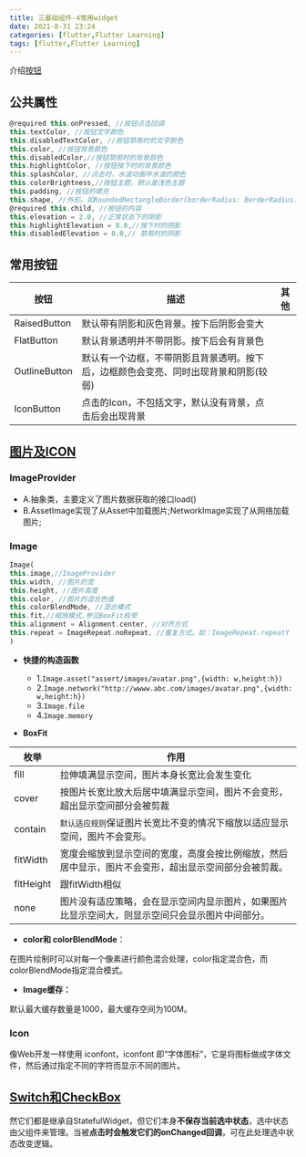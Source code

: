 ```yaml
---
title: 三基础组件-4常用widget
date: 2021-8-31 23:24
categories: [flutter,Flutter Learning] 
tags: [flutter,Flutter Learning] 
---
```


介绍[按钮](https://book.flutterchina.club/chapter3/buttons.html)

## 公共属性
```dart
@required this.onPressed, //按钮点击回调
this.textColor, //按钮文字颜色
this.disabledTextColor, //按钮禁用时的文字颜色
this.color, //按钮背景颜色
this.disabledColor,//按钮禁用时的背景颜色
this.highlightColor, //按钮按下时的背景颜色
this.splashColor, //点击时，水波动画中水波的颜色
this.colorBrightness,//按钮主题，默认是浅色主题 
this.padding, //按钮的填充
this.shape, //外形。如RoundedRectangleBorder(borderRadius: BorderRadius.circular(20.0))
@required this.child, //按钮的内容
this.elevation = 2.0, //正常状态下的阴影
this.highlightElevation = 8.0,//按下时的阴影
this.disabledElevation = 0.0,// 禁用时的阴影
```

## 常用按钮

按钮|描述|其他
---|---|---
RaisedButton|默认带有阴影和灰色背景。按下后阴影会变大|
FlatButton|默认背景透明并不带阴影。按下后会有背景色|
OutlineButton|默认有一个边框，不带阴影且背景透明。按下后，边框颜色会变亮、同时出现背景和阴影(较弱)|
IconButton|点击的Icon，不包括文字，默认没有背景，点击后会出现背景|

## [图片及ICON](https://book.flutterchina.club/chapter3/img_and_icon.html)
### ImageProvider
- A.抽象类，主要定义了图片数据获取的接口load()
- B.AssetImage实现了从Asset中加载图片;NetworkImage实现了从网络加载图片;

### Image

```dart
Image(
this.image,//ImageProvider
this.width, //图片的宽
this.height, //图片高度
this.color, //图片的混合色值
this.colorBlendMode, //混合模式
this.fit,//缩放模式.参见BoxFit枚举
this.alignment = Alignment.center, //对齐方式
this.repeat = ImageRepeat.noRepeat, //重复方式。如：ImageRepeat.repeatY 
)
```
- **快捷的构造函数**
  - 1.`Image.asset("assert/images/avatar.png",{width: w,height:h})`
  - 2.`Image.network("http://wwww.abc.com/images/avatar.png",{width: w,height:h})`
  - 3.`Image.file`
  - 4.`Image.memory`

- **BoxFit**

枚举|作用
---|---
fill|拉伸填满显示空间，图片本身长宽比会发生变化
cover|按图片长宽比放大后居中填满显示空间，图片不会变形，超出显示空间部分会被剪裁
contain|`默认适应规则`保证图片长宽比不变的情况下缩放以适应显示空间，图片不会变形。
fitWidth|宽度会缩放到显示空间的宽度，高度会按比例缩放，然后居中显示，图片不会变形，超出显示空间部分会被剪裁。
fitHeight|跟fitWidth相似
none|图片没有适应策略，会在显示空间内显示图片，如果图片比显示空间大，则显示空间只会显示图片中间部分。

- **color和 colorBlendMode**：

在图片绘制时可以对每一个像素进行颜色混合处理，color指定混合色，而colorBlendMode指定混合模式。

- **Image缓存：**

默认最大缓存数量是1000，最大缓存空间为100M。

### Icon

像Web开发一样使用 iconfont，iconfont 即“字体图标”，它是将图标做成字体文件，然后通过指定不同的字符而显示不同的图片。

## [Switch和CheckBox](https://book.flutterchina.club/chapter3/radio_and_checkbox.html)

然它们都是继承自StatefulWidget，但它们本身**不保存当前选中状态**，选中状态由父组件来管理。当被**点击时会触发它们的onChanged回调**，可在此处理选中状态改变逻辑。